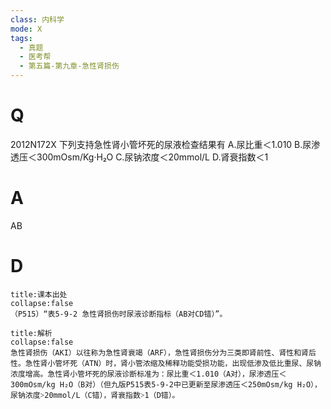 ```yaml
---
class: 内科学
mode: X
tags:
  - 真题
  - 医考帮
  - 第五篇-第九章-急性肾损伤
---
```


# Q
2012N172X 下列支持急性肾小管坏死的尿液检查结果有
A.尿比重＜1.010
B.尿渗透压＜300mOsm/Kg·H₂O
C.尿钠浓度＜20mmol/L
D.肾衰指数＜1

# A
AB
# D
```ad-note
title:课本出处
collapse:false
（P515）“表5-9-2 急性肾损伤时尿液诊断指标（AB对CD错）”。
```

```ad-summary
title:解析
collapse:false
急性肾损伤（AKI）以往称为急性肾衰竭（ARF），急性肾损伤分为三类即肾前性、肾性和肾后性。急性肾小管坏死（ATN）时，肾小管浓缩及稀释功能受损功能，出现低渗及低比重尿、尿钠浓度增高。急性肾小管坏死的尿液诊断标准为：尿比重＜1.010（A对），尿渗透压＜300mOsm/kg H₂O（B对）（但九版P515表5-9-2中已更新至尿渗透压＜250mOsm/kg H₂O），尿钠浓度˃20mmol/L（C错），肾衰指数˃1（D错）。
```

